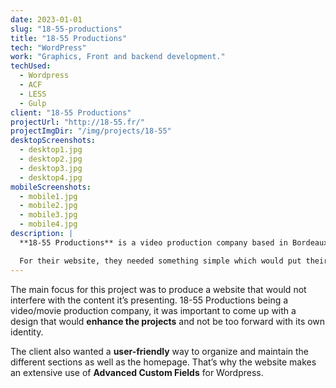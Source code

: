 ```yaml
---
date: 2023-01-01
slug: "18-55-productions"
title: "18-55 Productions"
tech: "WordPress"
work: "Graphics, Front and backend development."
techUsed:
  - Wordpress
  - ACF
  - LESS
  - Gulp
client: "18-55 Productions"
projectUrl: "http://18-55.fr/"
projectImgDir: "/img/projects/18-55"
desktopScreenshots:
  - desktop1.jpg
  - desktop2.jpg
  - desktop3.jpg
  - desktop4.jpg
mobileScreenshots:
  - mobile1.jpg
  - mobile2.jpg
  - mobile3.jpg
  - mobile4.jpg
description: |
  **18-55 Productions** is a video production company based in Bordeaux, France.

  For their website, they needed something simple which would put their work upfront as well as the various talents whom work with them.
---
```


The main focus for this project was to produce a website that would not interfere with the content it’s presenting. 18-55 Productions being a video/movie production company, it was important to come up with a design that would **enhance the projects** and not be too forward with its own identity.

The client also wanted a **user-friendly** way to organize and maintain the different sections as well as the homepage. That’s why the website makes an extensive use of **Advanced Custom Fields** for Wordpress.
